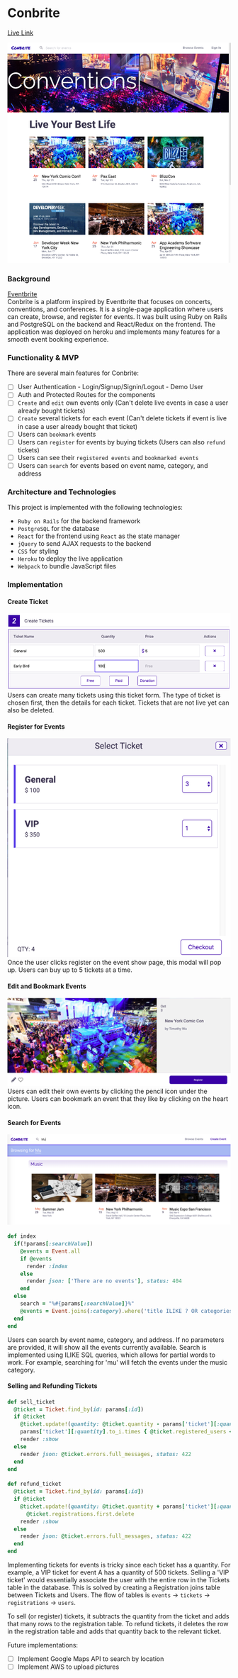 # Conbrite

 [Live Link](https://conbrite.herokuapp.com)

 ![Screenshot](https://github.com/tyeonn/conbrite/blob/master/app/assets/images/readme_pic.png)

### Background
[Eventbrite](https://www.eventbrite.com/)  
Conbrite is a platform inspired by Eventbrite that focuses on concerts, conventions, and conferences. It is a single-page application where users can create, browse, and register for events. It was built using Ruby on Rails and PostgreSQL on the backend and React/Redux on the frontend. The application was deployed on heroku and implements many features for a smooth event booking experience.

### Functionality & MVP  

There are several main features for Conbrite: 
- [ ] User Authentication - Login/Signup/Signin/Logout - Demo User
- [ ] Auth and Protected Routes for the components 
- [ ] `Create` and `edit` own events only (Can't delete live events in case a user already bought tickets)
- [ ] `Create` several tickets for each event (Can't delete tickets if event is live in case a user already bought that ticket)
- [ ] Users can `bookmark` events
- [ ] Users can `register` for events by buying tickets (Users can also `refund` tickets)
- [ ] Users can see their `registered events` and `bookmarked events`
- [ ] Users can `search` for events based on event name, category, and address

### Architecture and Technologies

This project is implemented with the following technologies:

- `Ruby on Rails` for the backend framework
- `PostgreSQL` for the database
- `React` for the frontend using `React` as the state manager
- `jQuery` to send AJAX requests to the backend
- `CSS` for styling
- `Heroku` to deploy the live application
- `Webpack` to bundle JavaScript files

### Implementation

#### Create Ticket 
![Screenshot](https://github.com/tyeonn/conbrite/blob/master/app/assets/images/create_ticket.png)
Users can create many tickets using this ticket form. The type of ticket is chosen first, then the details for each ticket.
Tickets that are not live yet can also be deleted.

#### Register for Events
![Screenshot](https://github.com/tyeonn/conbrite/blob/master/app/assets/images/register_event.png)
Once the user clicks register on the event show page, this modal will pop up. Users can buy up to 5 tickets at a time.

#### Edit and Bookmark Events
![Screenshot](https://github.com/tyeonn/conbrite/blob/master/app/assets/images/bookmark_events.png)
Users can edit their own events by clicking the pencil icon under the picture. 
Users can bookmark an event that they like by clicking on the heart icon. 

#### Search for Events
![Screenshot](https://github.com/tyeonn/conbrite/blob/master/app/assets/images/search.png)
```ruby
def index
  if(!params[:searchValue])
    @events = Event.all
    if @events
      render :index
    else
      render json: ['There are no events'], status: 404
    end
  else
    search = "%#{params[:searchValue]}%"
    @events = Event.joins(:category).where('title ILIKE ? OR categories.name ILIKE ? OR address ILIKE ?', search, search, search)
  end
end
```
Users can search by event name, category, and address. If no parameters are provided, it will show all the events currently available. Search is implemented using ILIKE SQL queries, which allows for partial words to work. For example, searching for 'mu' will fetch the events under the music category.

#### Selling and Refunding Tickets
```ruby
def sell_ticket
  @ticket = Ticket.find_by(id: params[:id])
  if @ticket
    @ticket.update!(quantity: @ticket.quantity - params['ticket'][:quantity].to_i)
    params['ticket'][:quantity].to_i.times { @ticket.registered_users << current_user }
    render :show
  else
    render json: @ticket.errors.full_messages, status: 422
  end
end

def refund_ticket
  @ticket = Ticket.find_by(id: params[:id])
  if @ticket
    @ticket.update!(quantity: @ticket.quantity + params['ticket'][:quantity].to_i)
      @ticket.registrations.first.delete
    render :show
  else
    render json: @ticket.errors.full_messages, status: 422
  end
end
```
Implementing tickets for events is tricky since each ticket has a quantity. For example, a VIP ticket for event A has a quantity of 500 tickets. Selling a 'VIP ticket' would essentially associate the user with the entire row in the Tickets table in the database. This is solved by creating a Registration joins table between Tickets and Users. The flow of tables is `events` -> `tickets` -> `registrations` -> `users`. 

To sell (or register) tickets, it subtracts the quantity from the ticket and adds that many rows to the registration table.
To refund tickets, it deletes the row in the registration table and adds that quantity back to the relevant ticket.

Future implementations:

- [ ] Implement Google Maps API to search by location
- [ ] Implement AWS to upload pictures
